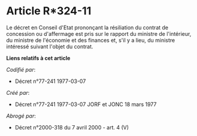 # Article R*324-11

Le décret en Conseil d'Etat prononçant la résiliation du contrat de concession ou d'affermage est pris sur le rapport du
ministre de l'intérieur, du ministre de l'économie et des finances et, s'il y a lieu, du ministre intéressé suivant l'objet
du contrat.

**Liens relatifs à cet article**

_Codifié par_:

  - Décret n°77-241 1977-03-07

_Créé par_:

  - Décret n°77-241 1977-03-07 JORF et JONC 18 mars 1977

_Abrogé par_:

  - Décret n°2000-318 du 7 avril 2000 - art. 4 (V)

